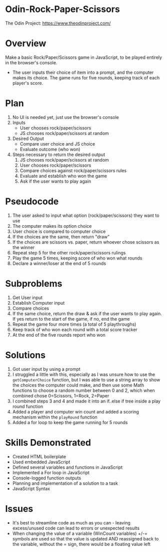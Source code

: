 # Odin-Rock-Paper-Scissors
The Odin Project: https://www.theodinproject.com/

# Overview
Make a basic Rock/Paper/Scissors game in JavaScript, to be played entirely in the browser's console.
- The user inputs their choice of item into a prompt, and the computer makes its choice. The game runs for five rounds, keeping track of each player's score.

# Plan
1. No UI is needed yet, just use the browser's console
2. Inputs
    - User chooses rock/paper/scissors
    - JS chooses rock/paper/scissors at random
3. Desired Output
    - Compare user choice and JS choice
    - Evaluate outcome (who won)
4. Steps necessary to return the desired output
    1. JS chooses rock/paper/scissors at random
    2. User chooses rock/paper/scissors
    3. Compare choices against rock/paper/scissors rules
    4. Evaluate and establish who won the game
    5. Ask if the user wants to play again

# Pseudocode
1. The user asked to input what option (rock/paper/scissors) they want to use
2. The computer makes its option choice
3. User choice is compared to computer choice
4. If the choices are the same, then return "draw"
5. If the choices are scissors vs. paper, return whoever chose scissors as the winner
6. Repeat step 5 for the other rock/paper/scissors rulings
7. Play the game 5 times, keeping score of who won what rounds
8. Declare a winner/loser at the end of 5 rounds 

# Subproblems
1. Get User input
2. Establish Computer input
3. Compare choices
4. If the same choice, return the draw & ask if the user wants to play again. If yes return to the start of the game, if no, end the game
5. Repeat the game four more times (a total of 5 playthroughs)
6. Keep track of who won each round with a total score tracker
7. At the end of the five rounds report who won 

# Solutions
1. Got user input by using a prompt
2. I struggled a little with this, especially as I was unsure how to use the `getComputerChoice` function, but I was able to use a string array to show the choices the computer could make, and then use some Math functions to choose a random number between 0 and 2, which when combined chose 0=Scissors, 1=Rock, 2=Paper
3. I combined steps 3 and 4 and made it into an if..else if tree inside a play round function 
4. Added a player and computer win count and added a scoring mechanism within the `playRound` function
5. Added a for loop to keep the game running for 5 rounds

# Skills Demonstrated
- Created HTML boilerplate
- Used embedded JavaScript 
- Defined several variables and functions in JavaScript
- Implemented a For loop in JavaScript
- Console-logged function outputs
- Planning and implementation of a solution to a task
- JavaScript Syntax 

# Issues
- It's best to streamline code as much as you can - leaving excess/unused code can lead to errors or unexpected results
- When changing the value of a variable (WinCount variables) +/-= symbols are used so that the value is updated AND reassigned back to the variable, without the = sign, there would be a floating value left
